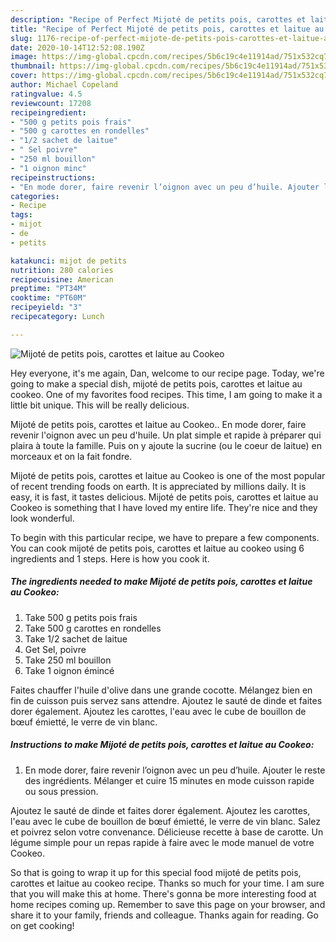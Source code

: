 ```yaml
---
description: "Recipe of Perfect Mijoté de petits pois, carottes et laitue au Cookeo"
title: "Recipe of Perfect Mijoté de petits pois, carottes et laitue au Cookeo"
slug: 1176-recipe-of-perfect-mijote-de-petits-pois-carottes-et-laitue-au-cookeo
date: 2020-10-14T12:52:08.190Z
image: https://img-global.cpcdn.com/recipes/5b6c19c4e11914ad/751x532cq70/mijote-de-petits-pois-carottes-et-laitue-au-cookeo-photo-principale-de-la-recette.jpg
thumbnail: https://img-global.cpcdn.com/recipes/5b6c19c4e11914ad/751x532cq70/mijote-de-petits-pois-carottes-et-laitue-au-cookeo-photo-principale-de-la-recette.jpg
cover: https://img-global.cpcdn.com/recipes/5b6c19c4e11914ad/751x532cq70/mijote-de-petits-pois-carottes-et-laitue-au-cookeo-photo-principale-de-la-recette.jpg
author: Michael Copeland
ratingvalue: 4.5
reviewcount: 17208
recipeingredient:
- "500 g petits pois frais"
- "500 g carottes en rondelles"
- "1/2 sachet de laitue"
- " Sel poivre"
- "250 ml bouillon"
- "1 oignon minc"
recipeinstructions:
- "En mode dorer, faire revenir l’oignon avec un peu d’huile. Ajouter le reste des ingrédients. Mélanger et cuire 15 minutes en mode cuisson rapide ou sous pression."
categories:
- Recipe
tags:
- mijot
- de
- petits

katakunci: mijot de petits 
nutrition: 280 calories
recipecuisine: American
preptime: "PT34M"
cooktime: "PT60M"
recipeyield: "3"
recipecategory: Lunch

---
```



![Mijoté de petits pois, carottes et laitue au Cookeo](https://img-global.cpcdn.com/recipes/5b6c19c4e11914ad/751x532cq70/mijote-de-petits-pois-carottes-et-laitue-au-cookeo-photo-principale-de-la-recette.jpg)

Hey everyone, it's me again, Dan, welcome to our recipe page. Today, we're going to make a special dish, mijoté de petits pois, carottes et laitue au cookeo. One of my favorites food recipes. This time, I am going to make it a little bit unique. This will be really delicious.

Mijoté de petits pois, carottes et laitue au Cookeo.. En mode dorer, faire revenir l&#39;oignon avec un peu d&#39;huile. Un plat simple et rapide à préparer qui plaira à toute la famille. Puis on y ajoute la sucrine (ou le coeur de laitue) en morceaux et on la fait fondre.

Mijoté de petits pois, carottes et laitue au Cookeo is one of the most popular of recent trending foods on earth. It is appreciated by millions daily. It is easy, it is fast, it tastes delicious. Mijoté de petits pois, carottes et laitue au Cookeo is something that I have loved my entire life. They're nice and they look wonderful.


To begin with this particular recipe, we have to prepare a few components. You can cook mijoté de petits pois, carottes et laitue au cookeo using 6 ingredients and 1 steps. Here is how you cook it.

<!--inarticleads1-->

##### The ingredients needed to make Mijoté de petits pois, carottes et laitue au Cookeo:

1. Take 500 g petits pois frais
1. Take 500 g carottes en rondelles
1. Take 1/2 sachet de laitue
1. Get  Sel, poivre
1. Take 250 ml bouillon
1. Take 1 oignon émincé


Faites chauffer l&#39;huile d&#39;olive dans une grande cocotte. Mélangez bien en fin de cuisson puis servez sans attendre. Ajoutez le sauté de dinde et faites dorer également. Ajoutez les carottes, l&#39;eau avec le cube de bouillon de bœuf émietté, le verre de vin blanc. 

<!--inarticleads2-->

##### Instructions to make Mijoté de petits pois, carottes et laitue au Cookeo:

1. En mode dorer, faire revenir l’oignon avec un peu d’huile. Ajouter le reste des ingrédients. Mélanger et cuire 15 minutes en mode cuisson rapide ou sous pression.


Ajoutez le sauté de dinde et faites dorer également. Ajoutez les carottes, l&#39;eau avec le cube de bouillon de bœuf émietté, le verre de vin blanc. Salez et poivrez selon votre convenance. Délicieuse recette à base de carotte. Un légume simple pour un repas rapide à faire avec le mode manuel de votre Cookeo. 

So that is going to wrap it up for this special food mijoté de petits pois, carottes et laitue au cookeo recipe. Thanks so much for your time. I am sure that you will make this at home. There's gonna be more interesting food at home recipes coming up. Remember to save this page on your browser, and share it to your family, friends and colleague. Thanks again for reading. Go on get cooking!
